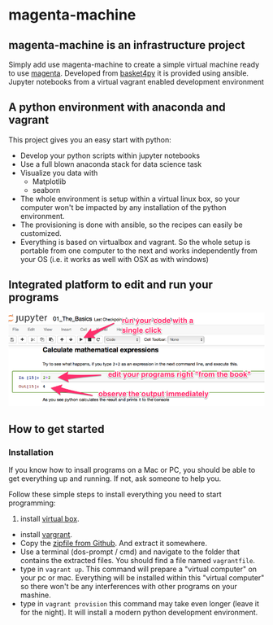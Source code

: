 magenta-machine
=================

## magenta-machine is an infrastructure project
Simply add use magenta-machine to create a simple virtual machine ready to use [magenta](https://github.com/tensorflow/magenta). Developed from [basket4py](https://github.com/rreben/basket4py) it is provided using ansible. Jupyter notebooks from a virtual vagrant enabled development environment

## A python environment with anaconda and vagrant
This project gives you an easy start with python:
+ Develop your python scripts within jupyter notebooks
+ Use a full blown anaconda stack for data science task
+ Visualize you data with
    * Matplotlib
    * seaborn
+ The whole environment is setup within a virtual linux box, so your computer won't be impacted by any installation of the python environment.
+ The provisioning is done with ansible, so the recipes can easily be customized.
+ Everything is based on virtualbox and vagrant. So the whole setup is portable from one computer to the next and works independently from your OS (i.e. it works as well with OSX as with windows)

## Integrated platform to edit and run your programs

![Get an idea of a jupyter notebook](images/01_The_Basics_annotated.png)

## How to get started
### Installation
If you know how to insall programs on a Mac or PC, you should be able to get everything up and running. If not, ask someone to help you.

Follow these simple steps to install everything you need to start programming:
1. install [virtual box](https://www.virtualbox.org/wiki/Downloads).
* install [vargrant](https://www.vagrantup.com/downloads.html).
* Copy the [zipfile from Github](https://github.com/LESSSE/magenta-machine). And extract it somewhere.
* Use a terminal (dos-prompt / cmd) and navigate to the folder that contains the extracted files. You should find a file named `vagrantfile`.
* type in `vagrant up`. This command will prepare a "virtual computer" on your pc or mac. Everything will be installed within this "virtual computer" so there won't be any interferences with other programs on your mashine.
* type in `vagrant provision` this command may take even longer (leave it for the night). It will install a modern python development environment.
